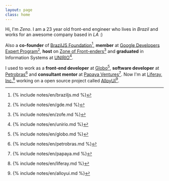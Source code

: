 ```yaml
---
layout: page
class: home
---
```


Hi, I'm *Zeno*. I am a 23 year old front-end engineer who lives in *Brazil* and works for an awesome company based in *LA* :)

Also a **co-founder** of <a rel="footnote" href="#fn:1">BrazilJS Foundation</a>[^1], **member** at <a rel="footnote" href="#fn:2">Google Developers Expert Program</a>[^2], **host** on <a rel="footnote" href="#fn:3">Zone of Front-enders</a>[^3] and **graduated** in Information Systems at <a rel="footnote" href="#fn:4">UNIRIO</a>[^4].

I used to work as a **front-end developer** at <a rel="footnote" href="#fn:5">Globo</a>[^5], **software developer** at <a rel="footnote" href="#fn:6">Petrobras</a>[^6] and **consultant mentor** at <a rel="footnote" href="#fn:7">Papaya Ventures</a>[^7]. Now I'm at <a rel="footnote" href="#fn:8">Liferay, Inc.</a>[^8] working on a open source project called <a rel="footnote" href="#fn:9">AlloyUI</a>[^9].

[^1]: {% include notes/en/braziljs.md %}
[^2]: {% include notes/en/gde.md %}
[^3]: {% include notes/en/zofe.md %}
[^4]: {% include notes/en/unirio.md %}
[^5]: {% include notes/en/globo.md %}
[^6]: {% include notes/en/petrobras.md %}
[^7]: {% include notes/en/papaya.md %}
[^8]: {% include notes/en/liferay.md %}
[^9]: {% include notes/en/alloyui.md %}